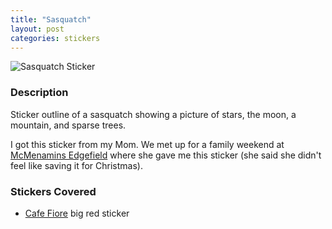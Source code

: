 ```yaml
---
title: "Sasquatch"
layout: post
categories: stickers
---
```


![Sasquatch Sticker](/stickers/images/sticker_sasquatch.jpg)

### Description
Sticker outline of a sasquatch showing a picture of stars, the moon,
a mountain, and sparse trees.

I got this sticker from my Mom.  We met up for a family weekend at
[McMenamins Edgefield](https://www.mcmenamins.com/edgefield) where she gave me
this sticker (she said she didn't feel like saving it for Christmas).

### Stickers Covered
- [Cafe Fiore](http://www.caffefiore.com/) big red sticker
